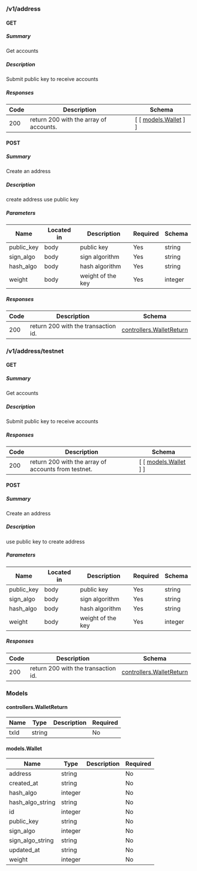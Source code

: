 
### /v1/address

#### GET
##### Summary

Get accounts

##### Description

Submit public key to receive accounts

##### Responses

| Code | Description | Schema |
| ---- | ----------- | ------ |
| 200 | return 200 with the array of accounts. | [ [ [models.Wallet](#modelswallet) ] ] |

#### POST
##### Summary

Create an address

##### Description

create address use public key

##### Parameters

| Name | Located in | Description | Required | Schema |
| ---- | ---------- | ----------- | -------- | ---- |
| public_key | body | public key | Yes | string |
| sign_algo | body | sign algorithm | Yes | string |
| hash_algo | body | hash algorithm | Yes | string |
| weight | body | weight of the key | Yes | integer |

##### Responses

| Code | Description | Schema |
| ---- | ----------- | ------ |
| 200 | return 200 with the transaction id. | [controllers.WalletReturn](#controllerswalletreturn) |

### /v1/address/testnet

#### GET
##### Summary

Get accounts

##### Description

Submit public key to receive accounts

##### Responses

| Code | Description | Schema |
| ---- | ----------- | ------ |
| 200 | return 200 with the array of accounts from testnet. | [ [ [models.Wallet](#modelswallet) ] ] |

#### POST
##### Summary

Create an address

##### Description

use public key to create address

##### Parameters

| Name | Located in | Description | Required | Schema |
| ---- | ---------- | ----------- | -------- | ---- |
| public_key | body | public key | Yes | string |
| sign_algo | body | sign algorithm | Yes | string |
| hash_algo | body | hash algorithm | Yes | string |
| weight | body | weight of the key | Yes | integer |

##### Responses

| Code | Description | Schema |
| ---- | ----------- | ------ |
| 200 | return 200 with the transaction id. | [controllers.WalletReturn](#controllerswalletreturn) |

### Models

#### controllers.WalletReturn

| Name | Type | Description | Required |
| ---- | ---- | ----------- | -------- |
| txId | string |  | No |

#### models.Wallet

| Name | Type | Description | Required |
| ---- | ---- | ----------- | -------- |
| address | string |  | No |
| created_at | string |  | No |
| hash_algo | integer |  | No |
| hash_algo_string | string |  | No |
| id | integer |  | No |
| public_key | string |  | No |
| sign_algo | integer |  | No |
| sign_algo_string | string |  | No |
| updated_at | string |  | No |
| weight | integer |  | No |
